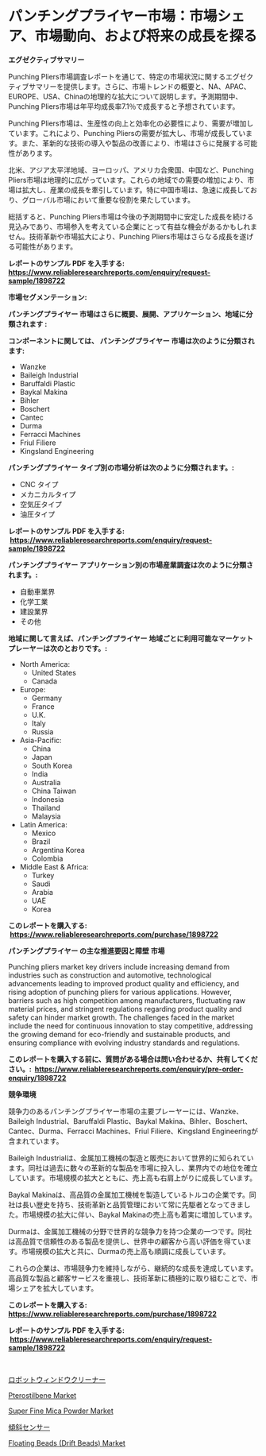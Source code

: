 <p><h1>パンチングプライヤー市場：市場シェア、市場動向、および将来の成長を探る</h1></p><p><strong>エグゼクティブサマリー</strong></p>
<p><p>Punching Pliers市場調査レポートを通じて、特定の市場状況に関するエグゼクティブサマリーを提供します。さらに、市場トレンドの概要と、NA、APAC、EUROPE、USA、Chinaの地理的な拡大について説明します。予測期間中、Punching Pliers市場は年平均成長率7.1％で成長すると予想されています。</p><p>Punching Pliers市場は、生産性の向上と効率化の必要性により、需要が増加しています。これにより、Punching Pliersの需要が拡大し、市場が成長しています。また、革新的な技術の導入や製品の改善により、市場はさらに発展する可能性があります。</p><p>北米、アジア太平洋地域、ヨーロッパ、アメリカ合衆国、中国など、Punching Pliers市場は地理的に広がっています。これらの地域での需要の増加により、市場は拡大し、産業の成長を牽引しています。特に中国市場は、急速に成長しており、グローバル市場において重要な役割を果たしています。</p><p>総括すると、Punching Pliers市場は今後の予測期間中に安定した成長を続ける見込みであり、市場参入を考えている企業にとって有益な機会があるかもしれません。技術革新や市場拡大により、Punching Pliers市場はさらなる成長を遂げる可能性があります。</p></p>
<p><strong>レポートのサンプル PDF を入手する: <a href="https://www.reliableresearchreports.com/enquiry/request-sample/1898722">https://www.reliableresearchreports.com/enquiry/request-sample/1898722</a></strong></p>
<p><strong>市場セグメンテーション:</strong></p>
<p><strong> パンチングプライヤー 市場はさらに概要、展開、アプリケーション、地域に分類されます :</strong></p>
<p><strong>コンポーネントに関しては、 パンチングプライヤー 市場は次のように分類されます: &nbsp;</strong></p>
<p><ul><li>Wanzke</li><li>Baileigh Industrial</li><li>Baruffaldi Plastic</li><li>Baykal Makina</li><li>Bihler</li><li>Boschert</li><li>Cantec</li><li>Durma</li><li>Ferracci Machines</li><li>Friul Filiere</li><li>Kingsland Engineering</li></ul></p>
<p><strong> パンチングプライヤー タイプ別の市場分析は次のように分類されます。:</strong></p>
<p><ul><li>CNC タイプ</li><li>メカニカルタイプ</li><li>空気圧タイプ</li><li>油圧タイプ</li></ul></p>
<p><strong>レポートのサンプル PDF を入手する: &nbsp;<a href="https://www.reliableresearchreports.com/enquiry/request-sample/1898722">https://www.reliableresearchreports.com/enquiry/request-sample/1898722</a></strong></p>
<p><strong> パンチングプライヤー アプリケーション別の市場産業調査は次のように分類されます。:</strong></p>
<p><ul><li>自動車業界</li><li>化学工業</li><li>建設業界</li><li>その他</li></ul></p>
<p><strong>地域に関して言えば、パンチングプライヤー 地域ごとに利用可能なマーケットプレーヤーは次のとおりです。:</strong></p>
<p><ul>
    <li>
        North America:
        <ul>
            <li>United States</li>
            <li>Canada</li>
        </ul>
    </li>
    <li>
        Europe:
        <ul>
            <li>Germany</li>
            <li>France</li>
            <li>U.K.</li>
            <li>Italy</li>
            <li>Russia</li>
        </ul>
    </li>
    <li>
        Asia-Pacific:
        <ul>
            <li>China</li>
            <li>Japan</li>
            <li>South Korea</li>
            <li>India</li>
            <li>Australia</li>
            <li>China Taiwan</li>
            <li>Indonesia</li>
            <li>Thailand</li>
            <li>Malaysia</li>
        </ul>
    </li>
    <li>
        Latin America:
        <ul>
            <li>Mexico</li>
            <li>Brazil</li>
            <li>Argentina Korea</li>
            <li>Colombia</li>
        </ul>
    </li>
    <li>
        Middle East & Africa:
        <ul>
            <li>Turkey</li>
            <li>Saudi</li>
            <li>Arabia</li>
            <li>UAE</li>
            <li>Korea</li>
        </ul>
    </li>
    </ul></p>
<p><strong>このレポートを購入する: &nbsp;<a href="https://www.reliableresearchreports.com/purchase/1898722">https://www.reliableresearchreports.com/purchase/1898722</a></strong></p>
<p><strong>パンチングプライヤー の主な推進要因と障壁 市場</strong></p>
<p><p>Punching pliers market key drivers include increasing demand from industries such as construction and automotive, technological advancements leading to improved product quality and efficiency, and rising adoption of punching pliers for various applications. However, barriers such as high competition among manufacturers, fluctuating raw material prices, and stringent regulations regarding product quality and safety can hinder market growth. The challenges faced in the market include the need for continuous innovation to stay competitive, addressing the growing demand for eco-friendly and sustainable products, and ensuring compliance with evolving industry standards and regulations.</p></p>
<p><strong>このレポートを購入する前に、質問がある場合は問い合わせるか、共有してください。:&nbsp; <a href="https://www.reliableresearchreports.com/enquiry/pre-order-enquiry/1898722">https://www.reliableresearchreports.com/enquiry/pre-order-enquiry/1898722</a></strong></p>
<p><strong>競争環境</strong></p>
<p><p>競争力のあるパンチングプライヤー市場の主要プレーヤーには、Wanzke、Baileigh Industrial、Baruffaldi Plastic、Baykal Makina、Bihler、Boschert、Cantec、Durma、Ferracci Machines、Friul Filiere、Kingsland Engineeringが含まれています。</p><p>Baileigh Industrialは、金属加工機械の製造と販売において世界的に知られています。同社は過去に数々の革新的な製品を市場に投入し、業界内での地位を確立しています。市場規模の拡大とともに、売上高も右肩上がりに成長しています。</p><p>Baykal Makinaは、高品質の金属加工機械を製造しているトルコの企業です。同社は長い歴史を持ち、技術革新と品質管理において常に先駆者となってきました。市場規模の拡大に伴い、Baykal Makinaの売上高も着実に増加しています。</p><p>Durmaは、金属加工機械の分野で世界的な競争力を持つ企業の一つです。同社は高品質で信頼性のある製品を提供し、世界中の顧客から高い評価を得ています。市場規模の拡大と共に、Durmaの売上高も順調に成長しています。</p><p>これらの企業は、市場競争力を維持しながら、継続的な成長を達成しています。高品質な製品と顧客サービスを重視し、技術革新に積極的に取り組むことで、市場シェアを拡大しています。</p></p>
<p><strong>このレポートを購入する: &nbsp; <a href="https://www.reliableresearchreports.com/purchase/1898722">https://www.reliableresearchreports.com/purchase/1898722</a></strong></p>
<p><strong>レポートのサンプル PDF を入手する: &nbsp;<a href="https://www.reliableresearchreports.com/enquiry/request-sample/1898722">https://www.reliableresearchreports.com/enquiry/request-sample/1898722</a></strong><strong></strong></p>
<p>&nbsp;</p>
<p><p><a href="https://github.com/cbigkbh02719/Market-Research-Report-List-1/blob/main/9752239194395.md">ロボットウィンドウクリーナー</a></p><p><a href="https://github.com/provorikovar/Market-Research-Report-List-3/blob/main/pterostilbene-market.md">Pterostilbene Market</a></p><p><a href="https://simplistic-meeting-7ee.notion.site/Super-Fine-Mica-Powder-Market-Analysis-and-Market-Size-Global-Industry-Overview-Market-Segmentatio-7b1e2647980149ea8602a7c695b5c9e7">Super Fine Mica Powder Market</a></p><p><a href="https://github.com/mreklxf44233/Market-Research-Report-List-1/blob/main/7000265194394.md">傾斜センサー</a></p><p><a href="https://skillful-vermicelli-b89.notion.site/Floating-Beads-Drift-Beads-Market-Centers-on-Aspects-such-as-Market-Growth-Market-Share-Market-O-6cc7222201234472bcf84f0b557d5a42">Floating Beads (Drift Beads) Market</a></p></p>